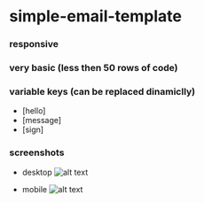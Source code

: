# simple-email-template

### responsive

### very basic (less then 50 rows of code)

### variable keys (can be replaced dinamiclly)
* [hello]
* [message]
* [sign]

### screenshots
* desktop
![alt text](https://github.com/vastril4o/simple-email-template/blob/master/img/Screenshot1.png)

* mobile
![alt text](https://github.com/vastril4o/simple-email-template/blob/master/img/Screenshot2.png)
